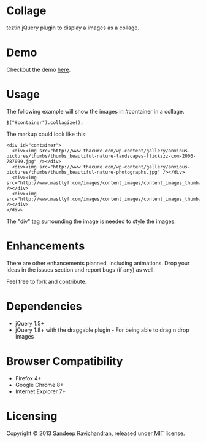 Collage
=======
teztin
jQuery plugin to display a images as a collage.


Demo
====

Checkout the demo [here](http://jsfiddle.net/fKAHC/1/).


Usage
=====

The following example will show the images in #container in a collage.

    $("#container").collagize();

The markup could look like this:

    <div id="container">
      <div><img src="http://www.thacure.com/wp-content/gallery/anxious-pictures/thumbs/thumbs_beautiful-nature-landscapes-flickzzz-com-2006-787099.jpg" /></div>
      <div><img src="http://www.thacure.com/wp-content/gallery/anxious-pictures/thumbs/thumbs_beautiful-nature-photographs.jpg" /></div>
      <div><img src="http://www.mastlyf.com/images/content_images/content_images_thumb/454.jpg" /></div>
      <div><img src="http://www.mastlyf.com/images/content_images/content_images_thumb/461.jpg" /></div>
    </div>

The "div" tag surrounding the image is needed to style the images.


Enhancements
===========

There are other enhancements planned, including animations. Drop your ideas in the issues section and report bugs (if any) as well.

Feel free to fork and contribute.

Dependencies
============

* jQuery 1.5+
* jQuery 1.8+ with the draggable plugin - For being able to drag n drop images


Browser Compatibility
=====================

* Firefox 4+
* Google Chrome 8+
* Internet Explorer 7+


Licensing
=========

Copyright &copy; 2013 [Sandeep Ravichandran](http://sandeepravi.github.com), released under [MIT](https://github.com/sandeepravi/collage/blob/0.1.0/MIT-LICENSE.txt) license.
